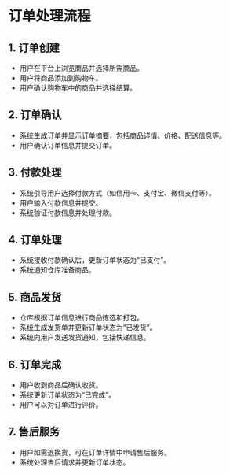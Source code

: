 # 订单处理流程

## 1. 订单创建
- 用户在平台上浏览商品并选择所需商品。
- 用户将商品添加到购物车。
- 用户确认购物车中的商品并选择结算。

## 2. 订单确认
- 系统生成订单并显示订单摘要，包括商品详情、价格、配送信息等。
- 用户确认订单信息并提交订单。

## 3. 付款处理
- 系统引导用户选择付款方式（如信用卡、支付宝、微信支付等）。
- 用户输入付款信息并提交。
- 系统验证付款信息并处理付款。

## 4. 订单处理
- 系统接收付款确认后，更新订单状态为“已支付”。
- 系统通知仓库准备商品。

## 5. 商品发货
- 仓库根据订单信息进行商品拣选和打包。
- 系统生成发货单并更新订单状态为“已发货”。
- 系统向用户发送发货通知，包括快递信息。

## 6. 订单完成
- 用户收到商品后确认收货。
- 系统更新订单状态为“已完成”。
- 用户可以对订单进行评价。

## 7. 售后服务
- 用户如需退换货，可在订单详情中申请售后服务。
- 系统处理售后请求并更新订单状态。